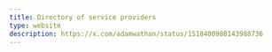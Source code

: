 ```yaml
---
title: Directory of service providers
type: website
description: https://x.com/adamwathan/status/1518400980143988736
---
```

